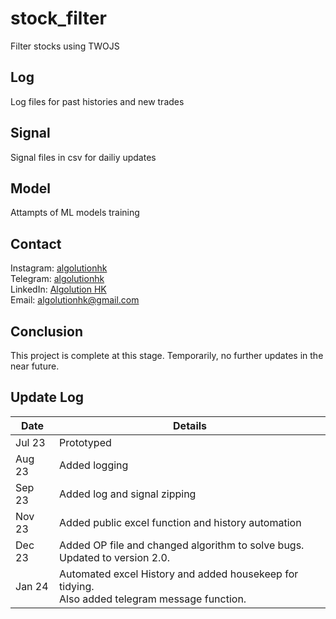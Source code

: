 # stock_filter
 Filter stocks using TWOJS

## Log
Log files for past histories and new trades

## Signal
Signal files in csv for dailiy updates

## Model
Attampts of ML models training

## Contact
Instagram: [algolutionhk](https://www.instagram.com/algolutionhk/)  
Telegram: [algolutionhk](https://t.me/algolutionhk)  
LinkedIn: [Algolution HK](https://www.linkedin.com/company/algolutionhk/)  
Email: [algolutionhk@gmail.com](mailto:algolutionhk@gmail.com)

## Conclusion
This project is complete at this stage. Temporarily, no further updates in the near future.

## Update Log
| Date   | Details                                                                                              |
|--------|------------------------------------------------------------------------------------------------------|
| Jul 23 | Prototyped                                                                                           |
| Aug 23 | Added logging                                                                                        |
| Sep 23 | Added log and signal zipping                                                                         |
| Nov 23 | Added public excel function and history automation                                                   |
| Dec 23 | Added OP file and changed algorithm to solve bugs. <br>Updated to version 2.0.                       |
| Jan 24 | Automated excel History and added housekeep for tidying. <br>Also added telegram message function.   |